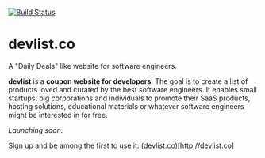 [![Build Status](https://travis-ci.org/alexanderGugel/devlist.svg?branch=master)](https://travis-ci.org/alexanderGugel/devlist)

# devlist.co

A "Daily Deals" like website for software engineers.

**devlist** is a **coupon website for developers**.
The goal is to create a list of products loved and curated by the best software
engineers. It enables small startups, big corporations and individuals to promote
their SaaS products, hosting solutions, educational materials or whatever
software engineers might be interested in for free.

*Launching soon.*

Sign up and be among the first to use it: (devlist.co)[http://devlist.co]
